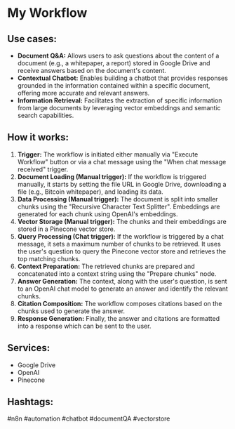 # My Workflow

## Use cases:
- **Document Q&A:** Allows users to ask questions about the content of a document (e.g., a whitepaper, a report) stored in Google Drive and receive answers based on the document's content.
- **Contextual Chatbot:** Enables building a chatbot that provides responses grounded in the information contained within a specific document, offering more accurate and relevant answers.
- **Information Retrieval:** Facilitates the extraction of specific information from large documents by leveraging vector embeddings and semantic search capabilities.

## How it works:
1.  **Trigger:** The workflow is initiated either manually via "Execute Workflow" button or via a chat message using the "When chat message received" trigger.
2.  **Document Loading (Manual trigger):** If the workflow is triggered manually, it starts by setting the file URL in Google Drive, downloading a file (e.g., Bitcoin whitepaper), and loading its data.
3.  **Data Processing (Manual trigger):** The document is split into smaller chunks using the "Recursive Character Text Splitter". Embeddings are generated for each chunk using OpenAI's embeddings.
4.  **Vector Storage (Manual trigger):** The chunks and their embeddings are stored in a Pinecone vector store.
5.  **Query Processing (Chat trigger):** If the workflow is triggered by a chat message, it sets a maximum number of chunks to be retrieved. It uses the user's question to query the Pinecone vector store and retrieves the top matching chunks.
6.  **Context Preparation:** The retrieved chunks are prepared and concatenated into a context string using the "Prepare chunks" node.
7.  **Answer Generation:** The context, along with the user's question, is sent to an OpenAI chat model to generate an answer and identify the relevant chunks.
8.  **Citation Composition:** The workflow composes citations based on the chunks used to generate the answer.
9.  **Response Generation:** Finally, the answer and citations are formatted into a response which can be sent to the user.

## Services:
-   Google Drive
-   OpenAI
-   Pinecone

## Hashtags:
#n8n #automation #chatbot #documentQA #vectorstore
